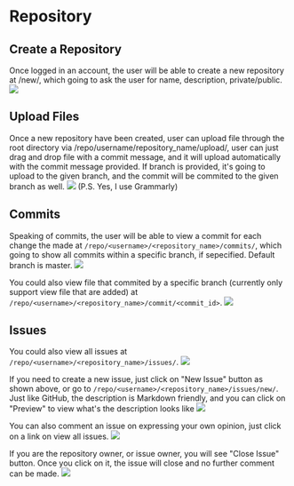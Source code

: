 # Repository


## Create a Repository
Once logged in an account, the user will be able to create a new repository at /new/, which going to ask the user for name, description, private/public.
![](https://res.cloudinary.com/boyuan12/image/upload/v1600326795/Screen_Shot_2020-09-17_at_12.13.08_AM_mkoybu.png)


## Upload Files
Once a new repository have been created, user can upload file through the root directory via /repo/username/repository_name/upload/, user can just drag and drop file with a commit message, and it will upload automatically with the commit message provided. If branch is provided, it's going to upload to the given branch, and the commit will be commited to the given branch as well. 
![](https://res.cloudinary.com/boyuan12/image/upload/v1600365405/Screen_Shot_2020-09-17_at_10.56.37_AM_v5zlvm.png)
(P.S. Yes, I use Grammarly)

## Commits
Speaking of commits, the user will be able to view a commit for each change the made at `/repo/<username>/<repository_name>/commits/`, which going to show all commits within a specific branch, if sepecified. Default branch is master.
![](https://res.cloudinary.com/boyuan12/image/upload/v1600370180/Screen_Shot_2020-09-17_at_12.15.38_PM_txpp7n.png)

You could also view file that commited by a specific branch (currently only support view file that are added) at `/repo/<username>/<repository_name>/commit/<commit_id>`.
![](https://res.cloudinary.com/boyuan12/image/upload/v1600370337/Screen_Shot_2020-09-17_at_12.18.51_PM_ccut13.png)

## Issues
You could also view all issues at `/repo/<username>/<repository_name>/issues/`.
![](https://res.cloudinary.com/boyuan12/image/upload/v1600370842/Screen_Shot_2020-09-17_at_12.27.14_PM_ey8s9l.png)

If you need to create a new issue, just click on "New Issue" button as shown above, or go to `/repo/<username>/<repository_name>/issues/new/`. Just like GitHub, the description is Markdown friendly, and you can click on "Preview" to view what's the description looks like
![](https://res.cloudinary.com/boyuan12/image/upload/v1600373643/Screen_Shot_2020-09-17_at_1.13.56_PM_ti6ksq.png)

You can also comment an issue on expressing your own opinion, just click on a link on view all issues.
![](https://res.cloudinary.com/boyuan12/image/upload/v1600374373/Screen_Shot_2020-09-17_at_1.26.06_PM_hewhc1.png)

If you are the repository owner, or issue owner, you will see "Close Issue" button. Once you click on it, the issue will close and no further comment can be made.
![](https://res.cloudinary.com/boyuan12/image/upload/v1600374742/Screen_Shot_2020-09-17_at_1.32.15_PM_w1yajq.png)